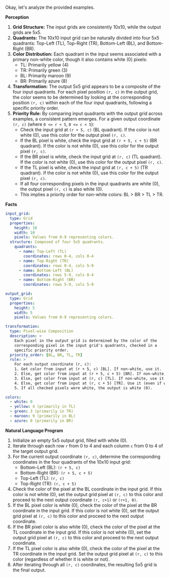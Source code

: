 Okay, let's analyze the provided examples.

**Perception**

1.  **Grid Structure:** The input grids are consistently 10x10, while the output grids are 5x5.
2.  **Quadrants:** The 10x10 input grid can be naturally divided into four 5x5 quadrants: Top-Left (TL), Top-Right (TR), Bottom-Left (BL), and Bottom-Right (BR).
3.  **Color Distribution:** Each quadrant in the input seems associated with a primary non-white color, though it also contains white (0) pixels:
    *   TL: Primarily yellow (4)
    *   TR: Primarily green (3)
    *   BL: Primarily maroon (9)
    *   BR: Primarily azure (8)
4.  **Transformation:** The output 5x5 grid appears to be a composite of the four input quadrants. For each pixel position `(r, c)` in the output grid, the color seems to be determined by looking at the corresponding position `(r, c)` within each of the four input quadrants, following a specific priority order.
5.  **Priority Rule:** By comparing input quadrants with the output grid across examples, a consistent pattern emerges. For a given output coordinate `(r, c)` (where `0 <= r < 5`, `0 <= c < 5`):
    *   Check the input grid at `(r + 5, c)` (BL quadrant). If the color is not white (0), use this color for the output pixel `(r, c)`.
    *   If the BL pixel is white, check the input grid at `(r + 5, c + 5)` (BR quadrant). If the color is not white (0), use this color for the output pixel `(r, c)`.
    *   If the BR pixel is white, check the input grid at `(r, c)` (TL quadrant). If the color is not white (0), use this color for the output pixel `(r, c)`.
    *   If the TL pixel is white, check the input grid at `(r, c + 5)` (TR quadrant). If the color is not white (0), use this color for the output pixel `(r, c)`.
    *   If all four corresponding pixels in the input quadrants are white (0), the output pixel `(r, c)` is also white (0).
    *   This implies a priority order for non-white colors: BL > BR > TL > TR.

**Facts**


```yaml
input_grid:
  type: Grid
  properties:
    height: 10
    width: 10
    pixels: Values from 0-9 representing colors.
  structure: Composed of four 5x5 quadrants.
    quadrants:
      - name: Top-Left (TL)
        coordinates: rows 0-4, cols 0-4
      - name: Top-Right (TR)
        coordinates: rows 0-4, cols 5-9
      - name: Bottom-Left (BL)
        coordinates: rows 5-9, cols 0-4
      - name: Bottom-Right (BR)
        coordinates: rows 5-9, cols 5-9

output_grid:
  type: Grid
  properties:
    height: 5
    width: 5
    pixels: Values from 0-9 representing colors.

transformation:
  type: Pixel-wise Composition
  description: >
    Each pixel in the output grid is determined by the color of the
    corresponding pixel in the input grid's quadrants, checked in a
    specific priority order.
  priority_order: [BL, BR, TL, TR]
  rule: >
    For each output coordinate (r, c):
    1. Get color from input at (r + 5, c) [BL]. If non-white, use it.
    2. Else, get color from input at (r + 5, c + 5) [BR]. If non-white, use it.
    3. Else, get color from input at (r, c) [TL]. If non-white, use it.
    4. Else, get color from input at (r, c + 5) [TR]. Use it (even if white).
    5. If all checked pixels were white, the output is white (0).

colors:
  - white: 0
  - yellow: 4 (primarily in TL)
  - green: 3 (primarily in TR)
  - maroon: 9 (primarily in BL)
  - azure: 8 (primarily in BR)
```


**Natural Language Program**

1.  Initialize an empty 5x5 output grid, filled with white (0).
2.  Iterate through each row `r` from 0 to 4 and each column `c` from 0 to 4 of the target output grid.
3.  For the current output coordinate `(r, c)`, determine the corresponding coordinates in the four quadrants of the 10x10 input grid:
    *   Bottom-Left (BL): `(r + 5, c)`
    *   Bottom-Right (BR): `(r + 5, c + 5)`
    *   Top-Left (TL): `(r, c)`
    *   Top-Right (TR): `(r, c + 5)`
4.  Check the color of the pixel at the BL coordinate in the input grid. If this color is not white (0), set the output grid pixel at `(r, c)` to this color and proceed to the next output coordinate `(r, c+1)` or `(r+1, 0)`.
5.  If the BL pixel color is white (0), check the color of the pixel at the BR coordinate in the input grid. If this color is not white (0), set the output grid pixel at `(r, c)` to this color and proceed to the next output coordinate.
6.  If the BR pixel color is also white (0), check the color of the pixel at the TL coordinate in the input grid. If this color is not white (0), set the output grid pixel at `(r, c)` to this color and proceed to the next output coordinate.
7.  If the TL pixel color is also white (0), check the color of the pixel at the TR coordinate in the input grid. Set the output grid pixel at `(r, c)` to this color (regardless of whether it is white or not).
8.  After iterating through all `(r, c)` coordinates, the resulting 5x5 grid is the final output.